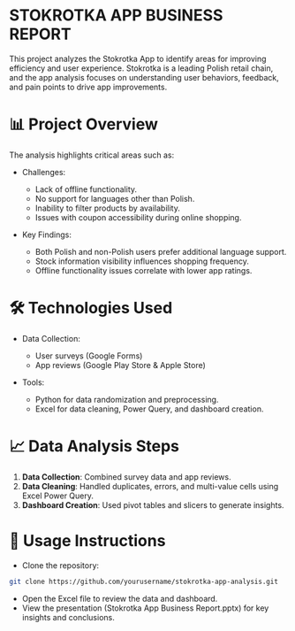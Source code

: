 # STOKROTKA APP BUSINESS REPORT
This project analyzes the Stokrotka App to identify areas for improving efficiency and user experience. Stokrotka is a leading Polish retail chain, and the app analysis focuses on understanding user behaviors, feedback, and pain points to drive app improvements.

# 📊 Project Overview
The analysis highlights critical areas such as:
- Challenges:
  - Lack of offline functionality.
  - No support for languages other than Polish.
  - Inability to filter products by availability.
  - Issues with coupon accessibility during online shopping.

- Key Findings:
  - Both Polish and non-Polish users prefer additional language support.
  - Stock information visibility influences shopping frequency.
  - Offline functionality issues correlate with lower app ratings.
 
# 🛠️ Technologies Used
- Data Collection:
  - User surveys (Google Forms)
  - App reviews (Google Play Store & Apple Store)

- Tools:
  - Python for data randomization and preprocessing.
  - Excel for data cleaning, Power Query, and dashboard creation.

# 📈 Data Analysis Steps
1. **Data Collection**: Combined survey data and app reviews.
2. **Data Cleaning**: Handled duplicates, errors, and multi-value cells using Excel Power Query.
3. **Dashboard Creation**: Used pivot tables and slicers to generate insights.

# 🚀 Usage Instructions
- Clone the repository:
```bash
git clone https://github.com/yourusername/stokrotka-app-analysis.git
```
- Open the Excel file to review the data and dashboard.
- View the presentation (Stokrotka App Business Report.pptx) for key insights and conclusions.
